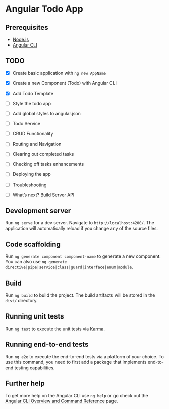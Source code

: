 # Angular Todo App


## Prerequisites

- [Node.js](https://nodejs.org/en/) 
- [Angular CLI](https://github.com/angular/angular-cli)

## TODO

- [x] Create basic application with ```ng new AppName```
- [x] Create a new Component (Todo) with Angular CLI
- [x] Add Todo Template
- [ ] Style the todo app
- [ ] Add global styles to angular.json
- [ ] Todo Service
- [ ] CRUD Functionality
- [ ] Routing and Navigation
- [ ] Clearing out completed tasks
- [ ] Checking off tasks enhancements
- [ ] Deploying the app
- [ ] Troubleshooting
- [ ] What’s next? Build Server API


## Development server

Run `ng serve` for a dev server. Navigate to `http://localhost:4200/`. The application will automatically reload if you change any of the source files.

## Code scaffolding

Run `ng generate component component-name` to generate a new component. You can also use `ng generate directive|pipe|service|class|guard|interface|enum|module`.

## Build

Run `ng build` to build the project. The build artifacts will be stored in the `dist/` directory.

## Running unit tests

Run `ng test` to execute the unit tests via [Karma](https://karma-runner.github.io).

## Running end-to-end tests

Run `ng e2e` to execute the end-to-end tests via a platform of your choice. To use this command, you need to first add a package that implements end-to-end testing capabilities.

## Further help

To get more help on the Angular CLI use `ng help` or go check out the [Angular CLI Overview and Command Reference](https://angular.io/cli) page.
